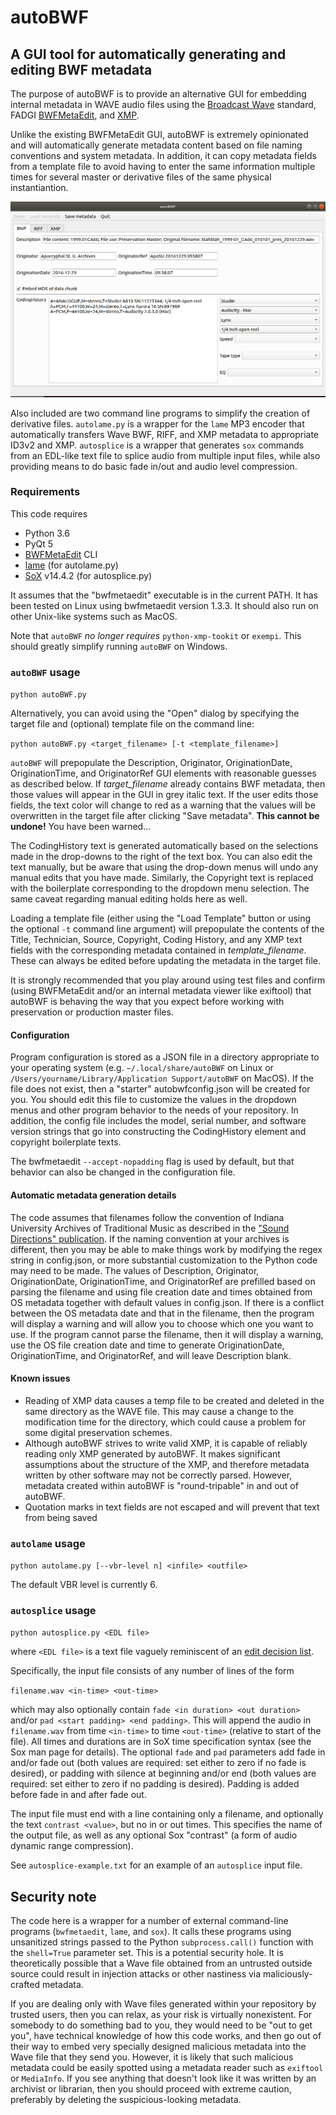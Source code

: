 # autoBWF

## A GUI tool for automatically generating and editing BWF metadata

The purpose of autoBWF is to provide an alternative GUI for embedding internal metadata in WAVE audio files using the [Broadcast Wave](https://en.wikipedia.org/wiki/Broadcast_Wave_Format) standard, FADGI [BWFMetaEdit](https://mediaarea.net/BWFMetaEdit), and [XMP](https://en.wikipedia.org/wiki/Extensible_Metadata_Platform). 

Unlike the existing BWFMetaEdit GUI, autoBWF is extremely opinionated and will automatically generate metadata content based on file naming conventions and system metadata. In addition, it can copy metadata fields from a template file to avoid having to enter the same information multiple times for several master or derivative files of the same physical instantiantion.


![screenshot of GUI](screenshot.png)

Also included are two command line programs to simplify the creation of derivative files. `autolame.py` is a wrapper for the `lame` MP3 encoder that automatically transfers Wave BWF, RIFF, and XMP metadata to appropriate ID3v2 and XMP. `autosplice` is a wrapper that generates `sox` commands from an EDL-like text file to splice audio from multiple input files, while also providing means to do basic fade in/out and audio level compression.
### Requirements

This code requires 
* Python 3.6
* PyQt 5 
* [BWFMetaEdit](https://mediaarea.net/BWFMetaEdit/Download) CLI 
* [lame](http://lame.sourceforge.net/) (for autolame.py)
* [SoX](http://sox.sourceforge.net/) v14.4.2 (for autosplice.py)

It assumes that the "bwfmetaedit" executable is in the current PATH. It has been tested on Linux using bwfmetaedit version 1.3.3. It should also run on other Unix-like systems such as MacOS. 

Note that `autoBWF` *no longer requires* `python-xmp-tookit` or `exempi`. This should greatly simplify running `autoBWF` on Windows. 


### `autoBWF` usage

`python autoBWF.py`

Alternatively, you can avoid using the "Open" dialog by specifying the target file and (optional) template file on the command line:

`python autoBWF.py <target_filename> [-t <template_filename>]`

`autoBWF` will prepopulate the Description, Originator, OriginationDate, OriginationTime, and OriginatorRef GUI elements with reasonable guesses as described below. If *target_filename* already contains BWF metadata, then those values will appear in the GUI in grey italic text. If the user edits those fields, the text color will change to red as a warning that the values will be overwritten in the target file after clicking "Save metadata". **This cannot be undone!** You have been warned...

The CodingHistory text is generated automatically based on the selections made in the drop-downs to the right of the text box. You can also edit the text manually, but be aware that using the drop-down menus will undo any manual edits that you have made. Similarly, the Copyright text is replaced with the boilerplate corresponding to the dropdown menu selection. The same caveat regarding manual editing holds here as well.

Loading a template file (either using the "Load Template" button or using the optional `-t` command line argument) will prepopulate the contents of the Title, Technician, Source, Copyright, Coding History, and any XMP text fields with the corresponding metadata contained in *template_filename*. These can always be edited before updating the metadata in the target file.

It is strongly recommended that you play around using test files and confirm (using BWFMetaEdit and/or an internal metadata viewer like exiftool) that autoBWF is behaving the way that you expect before working with preservation or production master files.

#### Configuration

Program configuration is stored as a JSON file in a directory appropriate to your operating system (e.g. `~/.local/share/autoBWF` on Linux or `/Users/yourname/Library/Application Support/autoBWF` on MacOS). If the file does not exist, then a "starter" autobwfconfig.json will be created for you. You should edit this file to customize the values in the dropdown menus and other program behavior to the needs of your repository. In addition, the config file includes the model, serial number, and software version strings that go into constructing the CodingHistory element and copyright boilerplate texts. 

The bwfmetaedit `--accept-nopadding` flag is used by default, but that behavior can also be changed in the configuration file.


#### Automatic metadata generation details

 The code assumes that filenames follow the convention of Indiana University Archives of Traditional Music as described in the ["Sound Directions" publication](http://www.dlib.indiana.edu/projects/sounddirections/papersPresent/index.shtml). If the naming convention at your archives is different, then you may be able to make things work by modifying the regex string in config.json, or more substantial customization to the Python code may need to be made. The values of Description, Originator, OriginationDate, OriginationTime, and OriginatorRef are prefilled based on parsing the filename and using file creation date and times obtained from OS metadata together with default values in config.json. If there is a conflict between the OS metadata date and that in the filename, then the program will display a warning and will allow you to choose which one you want to use. If the program cannot parse the filename, then it will display a warning, use the OS file creation date and time to generate OriginationDate, OriginationTime, and OriginatorRef, and will leave Description blank.


#### Known issues

* Reading of XMP data causes a temp file to be created and deleted in the same directory as the WAVE file. This may cause a change to the modification time for the directory, which could cause a problem for some digital preservation schemes.
* Although autoBWF strives to write valid XMP, it is capable of reliably reading only XMP generated by autoBWF. It makes significant assumptions about the structure of the XMP, and therefore metadata written by other software may not be correctly parsed. However, metadata created within autoBWF is "round-tripable" in and out of autoBWF.
* Quotation marks in text fields are not escaped and will prevent that text from being saved

### `autolame` usage

`python autolame.py [--vbr-level n] <infile> <outfile>`

The default VBR level is currently 6.

### `autosplice` usage

`python autosplice.py <EDL file>`

where `<EDL file>` is a text file vaguely reminiscent of an [edit decision list](https://en.wikipedia.org/wiki/Edit_decision_list).

Specifically, the input file consists of any number of lines of the form

`filename.wav <in-time> <out-time>`
 
 which may also optionally contain `fade <in duration> <out duration>` and/or `pad <start padding> <end padding>`. This will append the audio in `filename.wav` from time `<in-time>` to time `<out-time>` (relative to start of the file). All times and durations are in SoX time specification syntax (see the Sox man page for details). The optional `fade` and `pad` parameters add fade in and/or fade out (both values are required: set either to zero if no fade is desired), or padding with silence at beginning and/or end (both values are required: set either to zero if no padding is desired). Padding is added before fade in and after fade out.
 
 The input file must end with a line containing only a filename, and optionally the text `contrast <value>`, but no in or out times. This specifies the name of the output file, as well as any optional Sox "contrast" (a form of audio dynamic range compression).
 
See `autosplice-example.txt` for an example of an `autosplice` input file. 

## Security note
The code here is a wrapper for a number of external command-line programs (`bwfmetaedit`, `lame`, and `sox`). It calls these programs using unsanitized strings passed to the Python `subprocess.call()` function with the `shell=True` parameter set. This is a potential security hole. It is theoretically possible that a Wave file obtained from an untrusted outside source could result in injection attacks or other nastiness via maliciously-crafted metadata. 

If you are dealing only with Wave files generated within your repository by trusted users, then you can relax, as your risk is virtually nonexistent. For somebody to do something bad to you, they would need to be "out to get you", have technical knowledge of how this code works, and then go out of their way to embed very specially designed malicious metadata into the Wave file that they send you. However, it is likely that such malicious metadata could be easily spotted using a metadata reader such as `exiftool` or `MediaInfo`. If you see anything that doesn't look like it was written by an archivist or librarian, then you should proceed with extreme caution, preferably by deleting the suspicious-looking metadata.